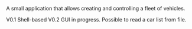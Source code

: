 A small application that allows creating and controlling a fleet of vehicles.

V0.1 Shell-based
V0.2 GUI in progress. Possible to read a car list from file.
